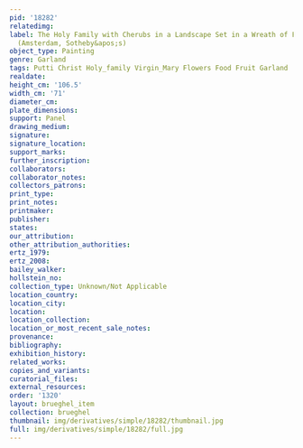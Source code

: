 ```yaml
---
pid: '18282'
relatedimg: 
label: The Holy Family with Cherubs in a Landscape Set in a Wreath of Fruit and Vegetables
  (Amsterdam, Sotheby&apos;s)
object_type: Painting
genre: Garland
tags: Putti Christ Holy_family Virgin_Mary Flowers Food Fruit Garland
realdate: 
height_cm: '106.5'
width_cm: '71'
diameter_cm: 
plate_dimensions: 
support: Panel
drawing_medium: 
signature: 
signature_location: 
support_marks: 
further_inscription: 
collaborators: 
collaborator_notes: 
collectors_patrons: 
print_type: 
print_notes: 
printmaker: 
publisher: 
states: 
our_attribution: 
other_attribution_authorities: 
ertz_1979: 
ertz_2008: 
bailey_walker: 
hollstein_no: 
collection_type: Unknown/Not Applicable
location_country: 
location_city: 
location: 
location_collection: 
location_or_most_recent_sale_notes: 
provenance: 
bibliography: 
exhibition_history: 
related_works: 
copies_and_variants: 
curatorial_files: 
external_resources: 
order: '1320'
layout: brueghel_item
collection: brueghel
thumbnail: img/derivatives/simple/18282/thumbnail.jpg
full: img/derivatives/simple/18282/full.jpg
---
```

